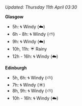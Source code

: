 *Updated: Thursday 11th April 03:30*

**Glasgow**

* 5h: :cyclone: Windy (:cloud:)
* 6h - 8h: :cyclone: Windy (:partly_sunny:)
* 9h: :cyclone: Windy (:cloud:)
* 10h, 11h: :umbrella: Rainy
* 12h - 16h: :cyclone: Windy (:cloud:)

**Edinburgh**

* 5h, 6h: :cyclone: Windy (:partly_sunny:)
* 7h: :cyclone: Windy (:sunny:)
* 8h, 9h: :cyclone: Windy (:partly_sunny:)
* 10h - 16h: :cyclone: Windy (:cloud:)
